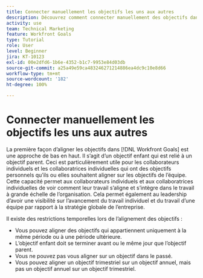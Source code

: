 ```yaml
---
title: Connecter manuellement les objectifs les uns aux autres
description: Découvrez comment connecter manuellement des objectifs dans  [!DNL Workfront Goals].
activity: use
team: Technical Marketing
feature: Workfront Goals
type: Tutorial
role: User
level: Beginner
jira: KT-10123
exl-id: 00e2dfd6-1b6e-4352-b1c7-9953e84d03db
source-git-commit: a25a49e59ca483246271214886ea4dc9c10e8d66
workflow-type: tm+mt
source-wordcount: '182'
ht-degree: 100%

---
```


# Connecter manuellement les objectifs les uns aux autres

La première façon d’aligner les objectifs dans [!DNL Workfront Goals] est une approche de bas en haut. Il s’agit d’un objectif enfant qui est relié à un objectif parent. Ceci est particulièrement utile pour les collaborateurs individuels et les collaboratrices individuelles qui ont des objectifs personnels qu’ils ou elles souhaitent aligner sur les objectifs de l’équipe. Cette capacité permet aux collaborateurs individuels et aux collaboratrices individuelles de voir comment leur travail s’aligne et s’intègre dans le travail à grande échelle de l’organisation. Cela permet également au leadership d’avoir une visibilité sur l’avancement du travail individuel et du travail d’une équipe par rapport à la stratégie globale de l’entreprise.

Il existe des restrictions temporelles lors de l’alignement des objectifs :

* Vous pouvez aligner des objectifs qui appartiennent uniquement à la même période ou à une période ultérieure.
* L’objectif enfant doit se terminer avant ou le même jour que l’objectif parent.
* Vous ne pouvez pas vous aligner sur un objectif dans le passé.
* Vous pouvez aligner un objectif trimestriel sur un objectif annuel, mais pas un objectif annuel sur un objectif trimestriel.
